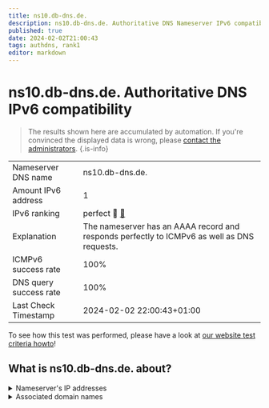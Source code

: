 ```yaml
---
title: ns10.db-dns.de.
description: ns10.db-dns.de. Authoritative DNS Nameserver IPv6 compatibility
published: true
date: 2024-02-02T21:00:43
tags: authdns, rank1
editor: markdown
---
```


# ns10.db-dns.de. Authoritative DNS IPv6 compatibility

> The results shown here are accumulated by automation. If you're convinced the displayed data is wrong, please [contact the administrators](/howto/chat). 
{.is-info}




|   |   |
| - | - |
| Nameserver DNS name | ns10.db-dns.de.
| Amount IPv6 address | 1
| IPv6 ranking | perfect :1st_place_medal: [🔗](/howto/ranking) |
| Explanation | The nameserver has an AAAA record and responds perfectly to ICMPv6 as well as DNS requests. |
| ICMPv6 success rate | 100%|
| DNS query success rate | 100% |
| Last Check Timestamp | 2024-02-02 22:00:43+01:00 |

To see how this test was performed, please have a look at [our website test criteria howto](/howto/testcriteria/authdns)!


## What is ns10.db-dns.de. about?




<details>
<summary>Nameserver's IP addresses</summary>

2600:1401:2::2e

</details>



<details>
<summary>Associated domain names</summary>

www.deutsche-bank.de

deutschebank.de

</details>
